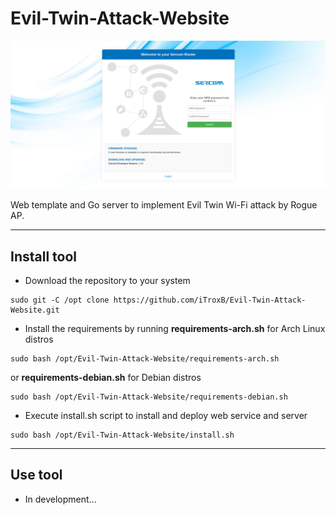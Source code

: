 # Evil-Twin-Attack-Website

<div align="center">
  <img src="/img/eta-web.png" width=750px>
</div>

Web template and Go server to implement Evil Twin Wi-Fi attack by Rogue AP.

---

## Install tool

* Download the repository to your system

```shell
sudo git -C /opt clone https://github.com/iTroxB/Evil-Twin-Attack-Website.git
```

* Install the requirements by running **requirements-arch.sh** for Arch Linux distros

```shell
sudo bash /opt/Evil-Twin-Attack-Website/requirements-arch.sh
```

or **requirements-debian.sh** for Debian distros

```shell
sudo bash /opt/Evil-Twin-Attack-Website/requirements-debian.sh
```

* Execute install.sh script to install and deploy web service and server

```shell
sudo bash /opt/Evil-Twin-Attack-Website/install.sh
```

---

## Use tool

- In development...
